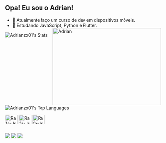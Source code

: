 ## Opa! Eu sou o Adrian!

- 🔭 Atualmente faço um curso de dev em dispositivos móveis.
- 🌱 Estudando JavaScript, Python e Flutter. <img align="right" alt="Adrian" height="250" width="350" src="https://i.pinimg.com/originals/f3/d0/19/f3d019284cfaaf4d093941ecb0a3ea40.gif">
  
![Adrianzx01's Stats](https://github-readme-stats.vercel.app/api?username=Adrianzx01&theme=midnight-purple&show_icons=true&hide_border=true&count_private=true)

![Adrianzx01's Top Languages](https://github-readme-stats.vercel.app/api/top-langs/?username=Adrianzx01&theme=midnight-purple&show_icons=true&hide_border=true&layout=compact)

<div>
<img align="center" alt="Rafa-Js" height="30" width="40" src="https://cdn.jsdelivr.net/gh/devicons/devicon@latest/icons/javascript/javascript-original.svg" /> <img align="center" alt="Rafa-Js" height="30" width="40" src="https://cdn.jsdelivr.net/gh/devicons/devicon@latest/icons/python/python-original.svg" /> <img align="center" alt="Rafa-Js" height="30" width="40" src="https://cdn.jsdelivr.net/gh/devicons/devicon@latest/icons/flutter/flutter-original.svg" />
</div>

##
<div>
<a href = "mailto:aueweua@gmail.com"><img src="https://img.shields.io/badge/-Gmail-%23333?style=for-the-badge&logo=gmail&logoColor=white" target="_blank"></a>
<a href="https://www.instagram.com/auew._" target="_blank"><img src="https://img.shields.io/badge/-Instagram-%23E4405F?style=for-the-badge&logo=instagram&logoColor=white" target="_blank"></a>
<a href="https://www.linkedin.com/in/adriansilvazx" target="_blank"><img src="https://img.shields.io/badge/-LinkedIn-%230077B5?style=for-the-badge&logo=linkedin&logoColor=white" target="_blank"></a>
</div>

